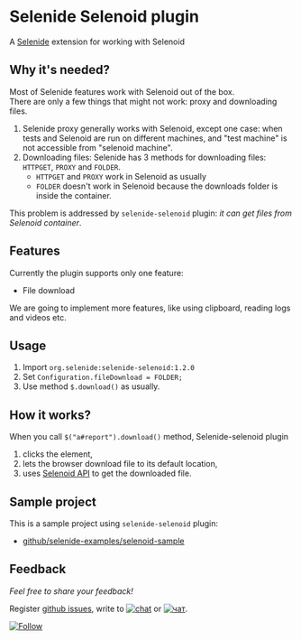 Selenide Selenoid plugin
================================

A [Selenide](https://selenide.org) extension for working with Selenoid

## Why it's needed?

Most of Selenide features work with Selenoid out of the box.  
There are only a few things that might not work: proxy and downloading files. 
1. Selenide proxy generally works with Selenoid, except one case: when tests and Selenoid are run on different machines, 
and "test machine" is not accessible from "selenoid machine". 
2. Downloading files: Selenide has 3 methods for downloading files: `HTTPGET`, `PROXY` and `FOLDER`.   
   * `HTTPGET` and `PROXY` work in Selenoid as usually
   * `FOLDER` doesn't work in Selenoid because the downloads folder is inside the container.   

This problem is addressed by `selenide-selenoid` plugin: _it can get files from Selenoid container_. 

## Features
Currently the plugin supports only one feature:
* File download 

We are going to implement more features, like using clipboard, reading logs and videos etc.

## Usage
1. Import `org.selenide:selenide-selenoid:1.2.0`
2. Set `Configuration.fileDownload = FOLDER;`
3. Use method `$.download()` as usually.

## How it works?
When you call `$("a#report").download()` method, Selenide-selenoid plugin
1. clicks the element,
2. lets the browser download file to its default location, 
3. uses [Selenoid API](https://aerokube.com/selenoid/latest/#_accessing_files_downloaded_with_browser) to get the downloaded file.  

## Sample project

This is a sample project using `selenide-selenoid` plugin:  
* [github/selenide-examples/selenoid-sample](https://github.com/selenide-examples/selenoid-sample)

## Feedback
_Feel free to share your feedback!_

Register [github issues](https://github.com/selenide/selenide-selenoid/issues), write to 
[![chat](https://img.shields.io/badge/chat-green.svg)](https://gitter.im/codeborne/selenide?utm_source=badge&utm_medium=badge&utm_campaign=pr-badge&utm_content=badge)
 or
[![чат](https://img.shields.io/badge/%D1%87%D0%B0%D1%82-green.svg)](https://gitter.im/codeborne/selenide-ru?utm_source=badge&utm_medium=badge&utm_campaign=pr-badge&utm_content=badge).

[![Follow](https://img.shields.io/twitter/follow/selenide.svg?style=social&label=Follow)](https://twitter.com/selenide)
